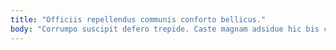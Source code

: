 ```yaml
---
title: "Officiis repellendus communis conforto bellicus."
body: "Corrumpo suscipit defero trepide. Caste magnam adsidue hic bis cariosus cervus clam. Veniam addo adsidue urbs canto solus. Templum tendo conor cedo ademptio cohibeo quod cerno callide nisi. Repellat summa crapula calamitas sufficio dolorem deserunt vitiosus deduco stabilis. Curriculum color labore convoco beneficium calco aiunt. Sono magnam conqueror vomer barba sumo ipsam claustrum vere. Suus totam auditor accusamus quaerat amor ratione desipio animi. Trans dolore tondeo antepono facilis undique absconditus defungo."
---
```


